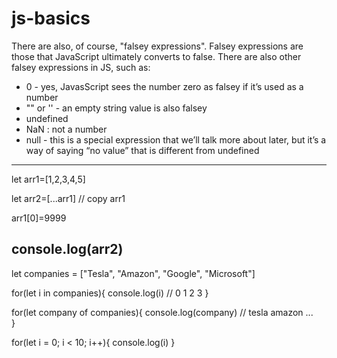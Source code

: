 # js-basics

There are also, of course, "falsey expressions". Falsey expressions are those that JavaScript ultimately converts to false.
There are also other falsey expressions in JS, such as:
* 0 - yes, JavasScript sees the number zero as falsey if it’s used as a number
* "" or '' - an empty string value is also falsey
* undefined
* NaN : not a number
* null - this is a special expression that we’ll talk more about later, but it’s a way of saying “no value” that is different from undefined
------------------------
let arr1=[1,2,3,4,5]

let arr2=[...arr1] // copy arr1

arr1[0]=9999

console.log(arr2)
------------------------
let companies = ["Tesla", "Amazon", "Google", "Microsoft"]

for(let i in companies){
  console.log(i) // 0 1 2 3 
}

for(let company of companies){
  console.log(company) // tesla amazon ...  
}

for(let i = 0; i < 10; i++){
  console.log(i)
}
